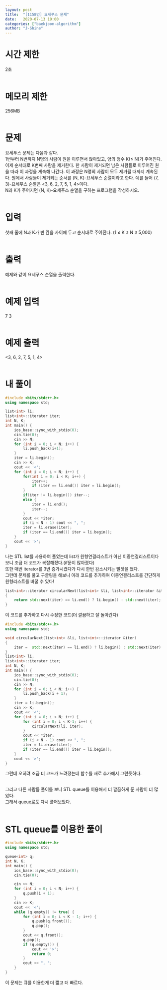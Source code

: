 ```yaml
---
layout: post
title:  "[1158번] 요세푸스 문제"
date:   2020-07-13 19:00
categories: ["baekjoon-algorithm"]
author: "J-Shine"
---
```

# 시간 제한
2초<br><br>

# 메모리 제한
256MB<br><br>

# 문제  
요세푸스 문제는 다음과 같다.<br>
1번부터 N번까지 N명의 사람이 원을 이루면서 앉아있고, 양의 정수 K(≤ N)가 주어진다. 이제 순서대로 K번째 사람을 제거한다. 한 사람이 제거되면 남은 사람들로 이루어진 원을 따라 이 과정을 계속해 나간다. 이 과정은 N명의 사람이 모두 제거될 때까지 계속된다. 원에서 사람들이 제거되는 순서를 (N, K)-요세푸스 순열이라고 한다. 예를 들어 (7, 3)-요세푸스 순열은 <3, 6, 2, 7, 5, 1, 4>이다.<br>
N과 K가 주어지면 (N, K)-요세푸스 순열을 구하는 프로그램을 작성하시오.<br><br>

# 입력  
첫째 줄에 N과 K가 빈 칸을 사이에 두고 순서대로 주어진다. (1 ≤ K ≤ N ≤ 5,000)<br><br>

# 출력  
예제와 같이 요세푸스 순열을 출력한다.<br><br>

# 예제 입력
7 3<br><br>

# 예제 출력
<3, 6, 2, 7, 5, 1, 4><br><br>

# 내 풀이

```c++
#include <bits/stdc++.h>
using namespace std;

list<int> li;
list<int>::iterator iter;
int N, K;
int main() {
    ios_base::sync_with_stdio(0);
	cin.tie(0);	
    cin >> N;
	for (int i = 0; i < N; i++) {
		li.push_back(i+1);
	}
	iter = li.begin();
	cin >> K;
	cout << '<';
	for (int i = 0; i < N; i++) {
		for(int i = 0; i < K; i++) {
			iter++;
			if (iter == li.end()) iter = li.begin();
		}
		if(iter != li.begin()) iter--;
		else {
			iter = li.end();
			iter--;
		}
		cout << *iter;
		if (i < N - 1) cout << ", ";
		iter = li.erase(iter);
		if (iter == li.end()) iter = li.begin();
	}
	cout << '>';
}
```
나는 STL list를 사용하여 풀었는데 list가 원형연결리스트가 아닌 이중연결리스트이다 보니 조금 더 코드가 복잡해졌다.(if문이 많아졌다)<br>
또한 매번 iterator를 3번 증가시켰다가 다시 한번 감소시키는 뻘짓을 했다.<br>
그런데 문제를 풀고 구글링을 해보니 아래 코드를 추가하여 이중연결리스트를 간단하게 원형리스트를 바꿀 수 있다!<br>
```c++
list<int>::iterator circularNext(list<int> &li, list<int>::iterator &iter)
{
	return std::next(iter) == li.end() ? li.begin() : std::next(iter);
}
```

이 코드를 추가하고 다시 수정한 코드(더 깔끔하고 잘 돌아간다)<br>
```c++
#include <bits/stdc++.h>
using namespace std;

void circularNext(list<int> &li, list<int>::iterator &iter)
{
	iter =  std::next(iter) == li.end() ? li.begin() : std::next(iter);
}
list<int> li;
list<int>::iterator iter;
int N, K;
int main() {
	ios_base::sync_with_stdio(0);
	cin.tie(0);
	cin >> N;
	for (int i = 0; i < N; i++) {
		li.push_back(i + 1);
	}
	iter = li.begin();
	cin >> K;
	cout << '<';
	for (int i = 0; i < N; i++) {
		for (int i = 0; i < K-1; i++) {
			circularNext(li, iter);
		}
		cout << *iter;
		if (i < N - 1) cout << ", ";
		iter = li.erase(iter);
		if (iter == li.end()) iter = li.begin();
	}
	cout << '>';
}
```
그런데 오히려 조금 더 코드가 느려졌는데 함수를 새로 추가해서 그런듯하다.<br><br>

그리고 다른 사람들 풀이를 보니 STL queue를 이용해서 더 깔끔하게 푼 사람이 더 많았다.<br>
그래서 queue로도 다시 풀어보았다.<br><br>

# STL queue를 이용한 풀이

```c++
#include <bits/stdc++.h>
using namespace std;

queue<int> q;
int N, K;
int main() {
	ios_base::sync_with_stdio(0);
	cin.tie(0);

	cin >> N;
	for (int i = 0; i < N; i++) {
		q.push(i + 1);
	}
	cin >> K;
	cout << '<';
	while (q.empty() != true) {
		for (int i = 0; i < K - 1; i++) {
			q.push(q.front());
			q.pop();
		}
		cout << q.front();
		q.pop();
		if (q.empty()) {
			cout << '>';
			return 0;
		}
		cout << ", ";
	}
}
```
이 문제는 큐를 이용한게 더 짧고 더 빠르다.<br><br>
